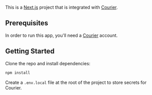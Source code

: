 This is a [Next.js](https://nextjs.org/) project that is integrated with [Courier](https://courier.com).

## Prerequisites

In order to run this app, you'll need a [Courier](https://courier.com/?utm_source=courier-nextjs-password-reset&utm_medium=code-template&utm_campaign=devrel-apps) account.

## Getting Started

Clone the repo and install dependencies:

```bash
npm install
```

Create a `.env.local` file at the root of the project to store secrets for Courier.

